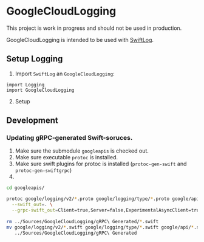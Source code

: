 # GoogleCloudLogging

This project is work in progress and should not be used in production.

GoogleCloudLogging is intended to be used with [SwiftLog](https://github.com/apple/swift-log).

## Setup Logging

1. Import `SwiftLog` an `GoogleCloudLogging`:

```
import Logging
import GoogleCloudLogging
```

2. Setup 

## Development

### Updating gRPC-generated Swift-soruces.

1. Make sure the submodule `googleapis` is checked out.
2. Make sure executable `protoc` is installed.
3. Make sure swift plugins for protoc is installed (`protoc-gen-swift` and `protoc-gen-swiftgrpc`)
4. 
```bash
cd googleapis/

protoc google/logging/v2/*.proto google/logging/type/*.proto google/api/monitored_resource.proto google/api/metric.proto google/api/distribution.proto google/api/label.proto google/api/launch_stage.proto google/rpc/status.proto \
  --swift_out=. \
  --grpc-swift_out=Client=true,Server=false,ExperimentalAsyncClient=true:.
  
rm ../Sources/GoogleCloudLogging/gRPC\ Generated/*.swift
mv google/logging/v2/*.swift google/logging/type/*.swift google/api/*.swift google/rpc/*.swift \
   ../Sources/GoogleCloudLogging/gRPC\ Generated

```
